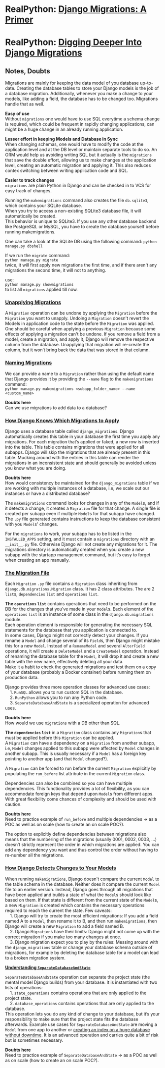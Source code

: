 # RealPython: [Django Migrations: A Primer](https://realpython.com/django-migrations-a-primer/)
# RealPython: [Digging Deeper Into Django Migrations](https://realpython.com/digging-deeper-into-migrations/)

## Notes, Doubts

Migrations are mainly for keeping the data model of you database up-to-date. Creating the database tables to store your Django models is the job of a database migration. Additionally, whenever you make a change to your models, like adding a field, the database has to be changed too. Migrations handle that as well.

**Easy of use**<br>
Without `migrations` one would have to use SQL everytime a schema change is required, which could be frequent in rapidly changing applications, can might be a huge change in an already running application.

**Lesser effort in keeping Models and Database in Sync**<br>
When changing schemas, one would have to modify the code at the application level and at the DB level or maintain separate tools to do so. An ORM would help us avoiding writing SQL but it actually is the `migrations` that save the double effort, allowing us to make changes at the application level, creating an automatic migration and applying it. This also reduces contex switching between writing application code and SQL.

**Easier to track changes**<br>
`migrations` are plain Python in Django and can be checked in to VCS for easy track of changes.

Running the `makemigrations` command also creates the file `db.sqlite3`, which contains your SQLite database.<br>
When you try to access a non-existing SQLite3 database file, it will automatically be created.<br>
This behavior is unique to SQLite3. If you use any other database backend like PostgreSQL or MySQL, you have to create the database yourself before running makemigrations.

One can take a look at the SQLite DB using the following command:
`python manage.py dbshell`

If we run the `migrate` command:<br>
`python manage.py migrate`<br>
twice, it will first apply new migrations the first time, and if there aren't any migrations the second time, it will not to anything.

use:<br>
`python manage.py showmigrations`<br>
to list all `migrations` applied till now.

### [Unapplying Migrations](https://realpython.com/django-migrations-a-primer/#unapplying-migrations)

A `Migration` operation can be undone by applying the `Migration` before the `Migration` you want to unapply. Undoing a `Migration` doesn't revert the Models in application code to the state before the `Migration` was applied.<br>
One should be careful when applying a previous `Migration` because some effects of applying a migration can't be undone. If you remove a field from a model, create a migration, and apply it, Django will remove the respective column from the database. Unapplying that migration will re-create the column, but it won’t bring back the data that was stored in that column.

### [Naming Migrations](https://realpython.com/django-migrations-a-primer/#naming-migrations)

We can provide a name to a `Migration` rather than using the default name that Django provides it by providing the `--name` flag to the `makemigrations` command:<br>
`python manage.py makemigrations <subapp_folder_name> --name <custom_name>`

**Doubts here**<br>
Can we use migrations to add data to a database?

### [How Django Knows Which Migrations to Apply](https://realpython.com/digging-deeper-into-migrations/#how-django-knows-which-migrations-to-apply)

Django uses a database table called `django_migrations`. Django automatically creates this table in your database the first time you apply any migrations. For each migration that’s applied or faked, a new row is inserted into the table. This table contains migrations that were applied for all subapps. Django will skip the migrations that are already present in this table. Mucking around with the entries in this table can render the migrations in an inconsistent state and should generally be avoided unless you know what you are doing.

**Doubts here**<br>
How would consistency be maintained for the `django_migrations` table if we are working with multiple instances of a database, i.e, we scale out our instances or have a distributed database?

The `makemigrations` command looks for changes in any of the `Model`s, and if it detects a change, it creates a `Migration` file for that change. A single file is created per subapp even if multiple `Model`s for that subapp have changed. The `.py` file generated contains instructions to keep the database consistent with you `Model`s' changes.

For the `migrations` to work, your subapp has to be listed in the `INSTALLED_APPS` setting, and it must contain a `migrations` directory with an `__init__.py` file. Otherwise Django will not create any migrations for it. The migrations directory is automatically created when you create a new subapp with the startapp management command, but it’s easy to forget when creating an app manually.

### [The Migration File](https://realpython.com/digging-deeper-into-migrations/#the-migration-file)

Each `Migration` `.py` file contains a `Migration` class inheriting from `django.db.migrations.Migration` class. It has 2 class attributes. The are 2 `list`s, `dependencies` `list` and `operations` `list`.<br>

**The `operations` `list`** contains operations that need to be performed on the DB for the changes that you've made in your `Model`s. Each element of the `operations` `list` is an instance of some class in the `django.db.migrations` module.<br>
Each operation element is responsible for generating the necessary SQL statements for the database that you application is connected to.<br>
In some cases, Django might not correctly detect your changes. If you rename a `Model` and change several of its `Field`s, then Django might mistake this for a new `Model`. Instead of a `RenameModel` and several `AlterField` operations, it will create a `DeleteModel` and a `CreateModel` operation. Instead of renaming the database table for the `Model`, it will drop it and create a new table with the new name, effectively deleting all your data.<br>
Make it a habit to check the generated migrations and test them on a copy of your database (probably a Docker container) before running them on production data.

Django provides three more operation classes for advanced use cases:<br>
&nbsp;&nbsp;&nbsp;&nbsp;1. `RunSQL` allows you to run custom SQL in the database.<br>
&nbsp;&nbsp;&nbsp;&nbsp;2. `RunPython` allows you to run any Python code.<br>
&nbsp;&nbsp;&nbsp;&nbsp;3. `SeparateDatabaseAndState` is a specialized operation for advanced uses.

**Doubts here**<br>
How would we use `migrations` with a DB other than SQL.

**The `dependencies` `list`** in a `Migration` class contains any `Migration`s that must be applied before this `Migration` can be applied.<br>
A `Migration` can have a dependency on a `Migration` from another subapp, i.e, `Model` changes applied to this subapp were affected by `Model` changes in another subapp. This is usually necessary if a `Model` has a foreign key pointing to another app (and that `Model` changed?).

A `Migration` can be forced to run before the current `Migration` explicitly by populating the `run_before` list attribute in the current `Migration` class.

Dependencies can also be combined so you can have multiple dependencies. This functionality provides a lot of flexibility, as you can accommodate foreign keys that depend upon `Model`s from different apps. With great flexibility come chances of complexity and should be used with caution.<br>

**Doubts here**<br>
Need to practice example of `run_before` and multiple dependencies -> as a POC as well as on scale (how to create an on scale POC?).

The option to explicitly define dependencies between migrations also means that the numbering of the migrations (usually 0001, 0002, 0003, …) doesn’t strictly represent the order in which migrations are applied. You can add any dependency you want and thus control the order without having to re-number all the migrations.

### [How Django Detects Changes to Your Models](https://realpython.com/digging-deeper-into-migrations/#how-django-detects-changes-to-your-models)

When running `makemigrations`, Django doesn't compare the current `Model` to the table schema in the database. Neither does it compare the current `Model` file to an earlier version. Instead, Django goes through all migrations that have been applied and builds a state of what the `Model`s should look like based on them. If that state is different from the current state of the `Model`s, a new `Migration` is created which contains the necessary operations required to reach the current the state. Few caveats:<br>
&nbsp;&nbsp;&nbsp;&nbsp;1. Django will try to create the most efficient migrations: If you add a field named A to a `Model`, then rename it to B, and then run `makemigrations`, then Django will create a new `Migration` to add a field named B.<br>
&nbsp;&nbsp;&nbsp;&nbsp;2. Django `Migration`s have their limits: Django might not come up with the correct migration if you make too many changes at once.<br>
&nbsp;&nbsp;&nbsp;&nbsp;3. Django migration expect you to play by the rules: Messing around with the `django_migrations` table or change your database schema outside of migrations, for example by deleting the database table for a model can lead to a broken migration system.

[**Understanding `SeparateDatabaseAndState`**](https://realpython.com/digging-deeper-into-migrations/#understanding-separatedatabaseandstate)

`SeparateDatabaseAndState` operation can separate the project state (the mental model Django builds) from your database. It is instantiated with two lists of operations:<br>
&nbsp;&nbsp;&nbsp;&nbsp;1. `state_operations` contains operations that are only applied to the project state.<br>
&nbsp;&nbsp;&nbsp;&nbsp;2. `database_operations` contains operations that are only applied to the database.<br>
This operation lets you do any kind of change to your database, but it’s your responsibility to make sure that the project state fits the database afterwards. Example use cases for `SeparateDatabaseAndState` are moving a `Model` from one app to another or [creating an index on a huge database without downtime](https://realpython.com/create-django-index-without-downtime/). It is an advanced operation and carries quite a bit of risk but is sometimes necessary.

**Doubts here**<br>
Need to practice example of `SeparateDatabaseAndState` -> as a POC as well as on scale (how to create an on scale POC?).
